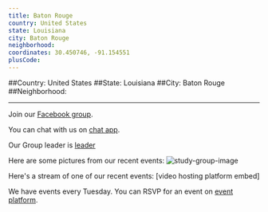 ```yaml
---
title: Baton Rouge
country: United States
state: Louisiana
city: Baton Rouge
neighborhood: 
coordinates: 30.450746, -91.154551
plusCode:
---
```


##Country: United States
##State: Louisiana
##City: Baton Rouge
##Neighborhood: 
*****
Join our [Facebook group](https://www.facebook.com/groups/free.code.camp.baton.rouge.louisiana).

You can chat with us on [chat app]().

Our Group leader is [leader]()

Here are some pictures from our recent events:
![study-group-image]()

Here's a stream of one of our recent events:
[video hosting platform embed]

We have events every Tuesday. You can RSVP for an event on [event platform]().
